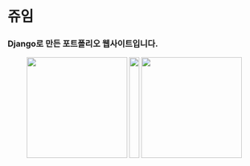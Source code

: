 
# 쥬임

### Django로 만든 포트폴리오 웹사이트입니다.

<div align = "center" >
  <img src = "https://github.com/user-attachments/assets/34c49883-b119-4447-913f-1e8e475b17a8" width = "200px" height = "200px"/>
  <img src = "https://github.com/user-attachments/assets/d40dd042-f3ee-4210-97dd-51c06270dde5" width = "20px" height = "200px"/>
  <img src = "https://github.com/user-attachments/assets/b06ab5bb-2ad4-4db8-a8b5-ded9079d1b30" width = "200px" height = "200px"/>
</div>

